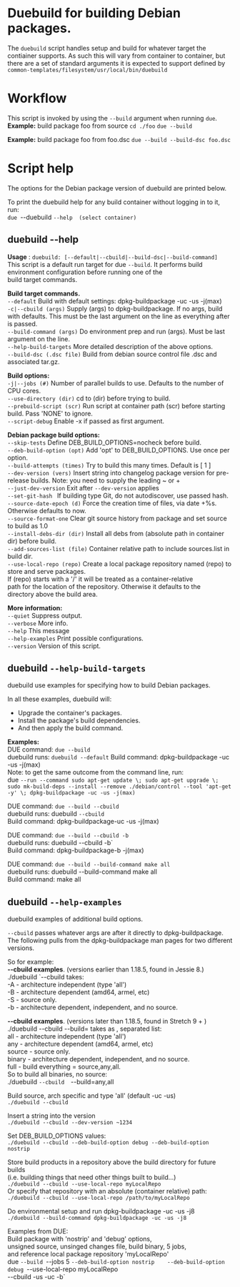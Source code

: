 # Duebuild for building Debian packages.

The `duebuild` script handles setup and build for whatever target
the contiainer supports. As such this will vary from container to
container, but there are a set of standard arguments it is expected
to support defined by `common-templates/filesystem/usr/local/bin/duebuild`


# Workflow

This script is invoked by using the `--build` argument when running `due`.  
**Example:** build package foo from source
`cd ./foo`
`due --build`

**Example:** build package foo from foo.dsc
`due --build --build-dsc foo.dsc`

# Script help
The options for the Debian package version of duebuild are printed below.  

To print the duebuild help for any build container without logging in to it, run:  
`due `--duebuild `--help  (select container)`

## duebuild --help  
**Usage**  : `duebuild: [--default|--cbuild|--build-dsc|--build-command]`  
  This script is a default run target for due `--build`.
  It performs build environment configuration before running one of the  
  build target commands.  

  **Build target commands.**  
      `--default`                Build with default settings: dpkg-buildpackage -uc -us -j(max)  
   `-c|--cbuild (args)`          Supply (args) to dpkg-buildpackage. If no args, build with defaults.
                                   This must be the last argument on the line as everything after is passed.  
      `--build-command (args)`   Do environment prep and run (args). Must be last argument on the line.  
      `--help-build-targets`     More detailed description of the above options.  
      `--build-dsc (.dsc file)`  Build from debian source control file .dsc and associated tar.gz.  
  
  **Build options:**  
   `-j|--jobs (#)`               Number of parallel builds to use. Defaults to the number of CPU cores.  
   `--use-directory (dir)`       cd to (dir) before trying to build.  
   `--prebuild-script (scr)`     Run script at container path (scr) before starting build. Pass 'NONE' to ignore.  
   `--script-debug`              Enable -x if passed as first argument.  
  
  **Debian package build options:**  
   `--skip-tests`                Define DEB_BUILD_OPTIONS=nocheck before build.  
   `--deb-build-option (opt)`    Add 'opt' to DEB_BUILD_OPTIONS. Use once per option.  
   `--build-attempts (times)`    Try to build this many times. Default is [ 1 ]  
   `--dev-version (vers)`        Insert string into changelog package version for pre-release builds.
                                  Note: you need to supply the leading ~ or +  
   `--just-dev-version`          Exit after `--dev-version` applies  
   `--set-git-hash `             If building type Git, do not autodiscover, use passed hash.  
   `--source-date-epoch (d)`     Force the creation time of files, via date +%s. Otherwise defaults to now.  
   `--source-format-one`         Clear git source history from package and set source to build as 1.0  
   `--install-debs-dir (dir)`    Install all debs from (absolute path in container dir) before build.  
   `--add-sources-list (file)`   Container relative path to include sources.list in build dir.  
   `--use-local-repo (repo)`     Create a local package repository named (repo) to store and serve packages.  
                                If (repo) starts with a '/' it will be treated as a container-relative  
                                path for the location of the repository. Otherwise it defaults to the  
                                directory above the build area.  
  
  **More information:**  
   `--quiet`                    Suppress output.  
   `--verbose`                  More info.  
   `--help`                     This message  
   `--help-examples`            Print possible configurations.  
   `--version`                  Version of this script.  

 
## duebuild `--help-build-targets`  
  
duebuild use examples for specifying how to build Debian packages.  
  
In all these examples, duebuild will:  
 - Upgrade the container's packages.  
 - Install the package's build dependencies.  
 - And then apply the build command.  
  
 **Examples:**  
  DUE command:   `due --build`  
  duebuild runs: `duebuild --default` 
  Build command: dpkg-buildpackage -uc -us -j(max)  
  Note: to get the same outcome from the command line, run:  
    due `--run --command sudo apt-get update \; sudo apt-get upgrade \; sudo mk-build-deps --install --remove ./debian/control --tool 'apt-get -y' \; dpkg-buildpackage -uc -us -j(max)`  
  
  DUE command:   `due --build --cbuild`  
  duebuild runs: duebuild `--cbuild`  
  Build command: dpkg-buildpackage-uc -us -j(max)  
  
  DUE command:   `due --build --cbuild -b`  
  duebuild runs: duebuild --cbuild -b`  
  Build command: dpkg-buildpackage-b -j(max)  
  
  DUE command:   `due --build --build-command make all`  
  duebuild runs: duebuild --build-command make all  
  Build command: make all  
  

## duebuild `--help-examples`  

duebuild examples of additional build options.  

  `--cbuild` passes whatever args are after it directly to dpkg-buildpackage.  
  The following pulls from the dpkg-buildpackage man pages for two different versions.  

  So for example:  
  **--cbuild examples**. (versions earlier than 1.18.5, found in Jessie 8.)  
   ./duebuild `--cbuild takes:  
     -A - architecture independent (type 'all')  
     -B - architecture dependent (amd64, armel, etc)  
     -S - source only.  
     -b - architecture dependent, independent, and no source.  
  
  **--cbuild examples**. (versions later than 1.18.5, found in Stretch 9 + )  
   ./duebuild --cbuild --build= takes as , separated list:  
     all    - architecture independent (type 'all')  
     any    - architecture dependent (amd64, armel, etc)  
     source - source only.  
     binary - architecture dependent, independent, and no source.  
     full   - build everything = source,any,all.  
    So to build all binaries, no source:  
    ./duebuild `--cbuild  `--build=any,all  
  
  Build source, arch specific and type 'all' (default -uc -us)  
   `./duebuild --cbuild`  

  Insert a string into the version  
   `./duebuild --cbuild --dev-version ~1234`  

  Set DEB_BUILD_OPTIONS values:  
   `./duebuild --cbuild --deb-build-option debug --deb-build-option nostrip`  
  
  Store build products in a repository above the build directory for future builds  
  (i.e. building things that need other things built to build...)  
   `./duebuild --cbuild --use-local-repo myLocalRepo`  
   Or specify that repository with an absolute (container relative) path:  
   `./duebuild --cbuild --use-local-repo /path/to/myLocalRepo`   

  Do environmental setup and run dpkg-buildpackage -uc -us -j8  
   `./duebuild --build-command dpkg-buildpackage -uc -us -j8`  

  Examples from DUE:  
   Build package with 'nostrip' and 'debug' options,   
   unsigned source, unsinged changes file, build binary, 5 jobs,  
   and reference local package repository 'myLocalRepo'  
     due `--build `--jobs 5 `--deb-build-option nostrip   
     --deb-build-option debug `--use-local-repo myLocalRepo   
     --cbuild -us -uc -b`  
     
